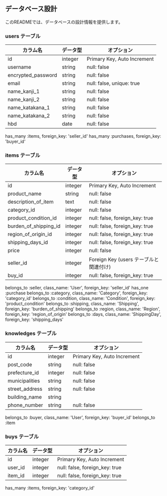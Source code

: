 ## データベース設計

このREADMEでは、データベースの設計情報を提供します。

### users テーブル

| カラム名           | データ型 | オプション                        |
|--------------------|----------|-----------------------------------|
| id                 | integer  | Primary Key, Auto Increment      |
| username           | string   | null: false                       |
| encrypted_password | string   | null: false                       |
| email              | string   | null: false, unique: true         |
| name_kanji_1       | string   | null: false                       |
| name_kanji_2       | string   | null: false                       |
| name_katakana_1    | string   | null: false                       |
| name_katakana_2    | string   | null: false                       |
| hbd                | date     | null: false                       |


  has_many :items, foreign_key: 'seller_id'
  has_many :purchases, foreign_key: 'buyer_id'

### items テーブル

| カラム名            | データ型 | オプション                        |
|---------------------|----------|-----------------------------------|
| id                  | integer  | Primary Key, Auto Increment      |
| product_name        | string   | null: false                       |
| description_of_item | text     | null: false                                  |
| category_id         | integer  | null: false                                  |
| product_condition_id| integer| null: false, foreign_key: true|
| burden_of_shipping_id| integer| null: false, foreign_key: true|
| region_of_origin_id  | integer| null: false, foreign_key: true|
| shipping_days_id     | integer| null: false, foreign_key: true|
| price               | integer| null: false               |
| seller_id           | integer  | Foreign Key (users テーブルと関連付け) |
| buy_id              | integer| null: false, foreign_key: true|



  belongs_to :seller, class_name: 'User', foreign_key: 'seller_id'
  has_one :purchase
  belongs_to :category, class_name: 'Category', foreign_key: 'category_id'
  belongs_to :condition, class_name: 'Condition', foreign_key: 'product_condition'
  belongs_to :shipping, class_name: 'Shipping', foreign_key: 'burden_of_shipping'
  belongs_to :region, class_name: 'Region', foreign_key: 'region_of_origin'
  belongs_to :days, class_name: 'ShippingDay', foreign_key: 'shipping_days'




### knowledges テーブル

| カラム名          | データ型 | オプション                        |
|-------------------|----------|-----------------------------------|
| id                | integer  | Primary Key, Auto Increment      |
| post_code         | string   | null: false                       |
| prefecture_id    | integer  | null: false                                  |
| municipalities    | string   | null: false                                  |
| street_address    | string   | null: false                                  |
| building_name     | string   |                                   |
| phone_number      | string   | null: false                       |


  belongs_to :buyer, class_name: 'User', foreign_key: 'buyer_id'
  belongs_to :item







### buys テーブル

| カラム名     | データ型 | オプション                        |
|--------------|----------|-----------------------------------|
| id                  | integer| Primary Key, Auto Increment |
| user_id             | integer| null: false, foreign_key: true|
| item_id             | integer| null: false, foreign_key: true|

  has_many :items, foreign_key: 'category_id'
